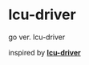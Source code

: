 # lcu-driver
go ver. lcu-driver

inspired by **[lcu-driver](https://github.com/sousa-andre/lcu-driver)**

